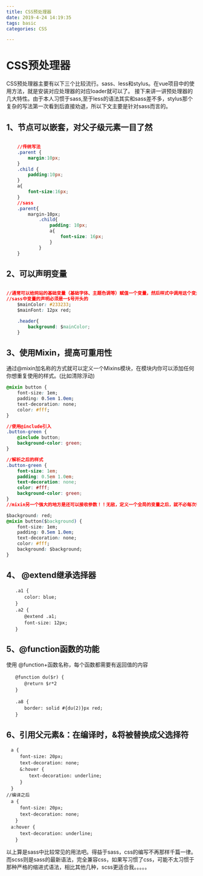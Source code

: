 ```yaml
---
title: CSS预处理器
date: 2019-4-24 14:19:35
tags: basic
categories: CSS

---
```

# CSS预处理器

CSS预处理器主要有以下三个比较流行。sass、less和stylus。在vue项目中的使用方法，就是安装对应处理器的对应loader就可以了。
接下来讲一讲预处理器的几大特性。由于本人习惯于sass,至于less的语法其实和sass差不多，stylus那个复杂的写法第一次看到后直接劝退，所以下文主要是针对sass而言的。

## 1、节点可以嵌套，对父子级元素一目了然

```css

    //传统写法
    .parent {
        margin:10px;
    }
    .child {
        padding:10px;
    }
    a{
        font-size:16px;
    }
    //sass
    .parent{
        margin-10px;
            .child{
                padding: 10px;
                a{
                    font-size: 16px;
                }
            }
    }
```

## 2、可以声明变量

```css

//通常可以给网站的基础变量（基础字体、主题色调等）赋值一个变量，然后样式中调用这个变量就可以了。
//sass中变量的声明必须是一$号开头的
    $mainColor: #233233;
    $mainFont: 12px red;

    .header{
        background: $mainColor;
    }
```

## 3、使用Mixin，提高可重用性

通过@mixin加名称的方式就可以定义一个Mixins模块，在模块内你可以添加任何你想重复使用的样式。(比如清除浮动)

```css
@mixin button {  
    font-size: 1em;  
    padding: 0.5em 1.0em;  
    text-decoration: none;  
    color: #fff;  
}

//使用@include引入
.button-green {  
    @include button;  
    background-color: green;  
}

//解析之后的样式
.button-green {  
    font-size: 1em;  
    padding: 0.5em 1.0em;  
    text-decoration: none;  
    color: #fff;  
    background-color: green;  
}
//mixin另一个强大的地方是还可以接收参数！！无敌，定义一个全局的变量之后，就不必每次都去赋值了~~~

$background: red;
@mixin button($background) {  
    font-size: 1em;  
    padding: 0.5em 1.0em;  
    text-decoration: none;  
    color: #fff;  
    background: $background;  
}

```

## 4、 @extend继承选择器

```
　　.a1 {
　　　　color: blue;
　　}
　　.a2 {
　　　　@extend .a1;
　　　　font-size: 12px;
　　}
```

## 5、@function函数的功能
使用 @function+函数名称，每个函数都需要有返回值的内容

```
　　@function du($r) {
　　　　@return $r*2
　　}

　　.a8 {
　　　　border: solid #{du(2)}px red;
　　}
```

## 6、引用父元素&：在编译时，&将被替换成父选择符

```
　a {
　　　font-size: 20px;
　　　text-decoration: none;
　　　&:hover {
　　　　　text-decoration: underline;
　　　}
　}
//编译之后
　a {
　　　font-size: 20px;
　　　text-decoration: none;
　　}
　a:hover {
　　　text-decoration: underline;
　　}
```

以上算是sass中比较常见的用法吧。得益于sass，css的编写不再那样千篇一律。而scss则是sass的最新语法，完全兼容css，如果写习惯了css，可能不太习惯于那种严格的缩进式语法，相比其他几种，scss更适合我。。。。。